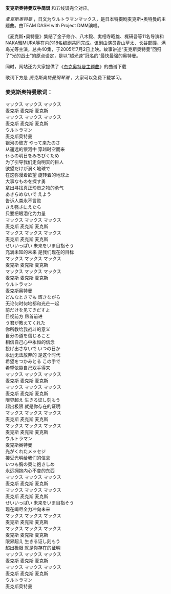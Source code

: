 

**麦克斯奥特曼双手简谱** 和五线谱完全对应。

_麦克斯奥特曼_ ，日文为ウルトラマンマックス，是日本特摄剧麦克斯•奥特曼的主题曲。由TEAM DASH with Project DMM演唱。

《麦克斯•奥特曼》集结了金子修介、八木毅、実相寺昭雄、梶研吾等11名导演和NAKA雅MURA等在内的18名编剧共同完成。该剧由演员青山草太、长谷部瞳、满岛光等主演，总共40集，于2005年7月2日上映。故事讲述“麦克斯奥特曼”回归了“光的战士”的原点设定，是以“超光速”冠名的“最快最强的奥特曼。

同时，网站还为大家提供了《[杰克奥特曼主题曲](Music-2380-杰克奥特曼主题曲.html "杰克奥特曼主题曲")》的曲谱下载

歌词下方是 _麦克斯奥特曼钢琴谱_ ，大家可以免费下载学习。

### 麦克斯奥特曼歌词：

マックス マックス マックス  
麦克斯 麦克斯 麦克斯  
マックス マックス マックス  
麦克斯 麦克斯 麦克斯  
ウルトラマン  
麦克斯奥特曼  
银河の彼方 やって来たのさ  
从遥远的银河中 穿越时空而来  
仆らの明日をみちびくため  
为了引导我们走向明天的巨人  
欲望だけが涡く地球で  
在这弥漫着欲望 旋转着的地球上  
大事なものを探す勇  
拿出寻找真正珍贵之物的勇气  
あきらめないで えよう  
告诉人类永不言败  
さえ强さにえたら  
只要把眼泪化为力量  
マックス マックス マックス  
麦克斯 麦克斯 麦克斯  
マックス マックス マックス  
麦克斯 麦克斯 麦克斯  
せいいっぱい 未来をいま目指そう  
充满未知的未来 是我们现在的目标  
マックス マックス マックス  
麦克斯 麦克斯 麦克斯  
マックス マックス マックス  
麦克斯 麦克斯 麦克斯  
ウルトラマン  
麦克斯奥特曼  
どんなときでも 辉きながら  
无论何时何地都和光芒一起  
前だけを见てきだすよ  
目视前方 昂首前进  
う君が教えてくれた  
你所教给我战斗的意义  
自分の道を信じること  
相信自己心中永恒的信念  
投げ出さないで いつの日か  
永远无法放弃的 是这个时代  
希望をつかみとる この手で  
希望依靠自己双手得来  
マックス マックス マックス  
麦克斯 麦克斯 麦克斯  
マックス マックス マックス  
麦克斯 麦克斯 麦克斯  
限界超え 生きる证し刻もう  
超出极限 就是你存在的证明  
マックス マックス マックス  
麦克斯 麦克斯 麦克斯  
マックス マックス マックス  
麦克斯 麦克斯 麦克斯  
ウルトラマン  
麦克斯奥特曼  
光がくれたメッセジ  
接受光明给我们的信息  
いつも胸の奥に抱きしめ  
永远拥抱内心不变的东西  
マックス マックス マックス  
麦克斯 麦克斯 麦克斯  
マックス マックス マックス  
麦克斯 麦克斯 麦克斯  
せいいっぱい 未来をいま目指そう  
现在竭尽全力冲向未来  
マックス マックス マックス  
麦克斯 麦克斯 麦克斯  
マックス マックス マックス  
麦克斯 麦克斯 麦克斯  
限界超え 生きる证し刻もう  
超出极限 就是你存在的证明  
マックス マックス マックス  
麦克斯 麦克斯 麦克斯  
マックス マックス マックス  
麦克斯 麦克斯 麦克斯  
ウルトラマン  
麦克斯奥特曼

